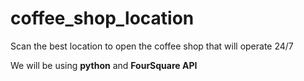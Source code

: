 # coffee_shop_location
Scan the best location to open the coffee shop that will operate 24/7

We will be using **python** and **FourSquare API**
